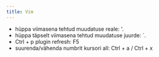 ```yaml
---
title: Vim
---
```


* hüppa viimasena tehtud muudatuse reale: '.
* hüppa täpselt viimasena tehtud muudatuse juurde: `.
* Ctrl + p plugin refresh: F5
* suurenda/vähenda numbrit kursori all: Ctrl + a / Ctrl + x
